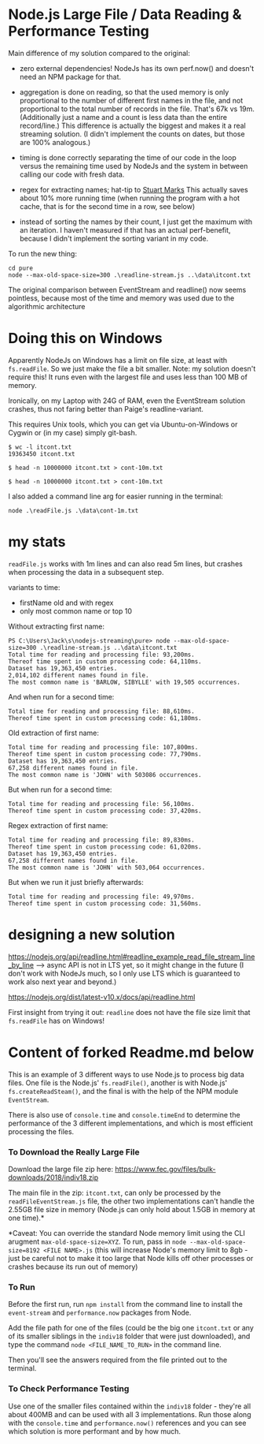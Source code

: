 # Node.js Large File / Data Reading & Performance Testing

Main difference of my solution compared to the original:
 - zero external dependencies! NodeJs has its own perf.now() and doesn't need an NPM package for that.

 - aggregation is done on reading, so that the used memory is only proportional to the
   number of different first names in the file, and not proportional to the total number
   of records in the file. That's 67k vs 19m. (Additionally just a name and a count is
   less data than the entire record/line.)
   This difference is actually the biggest and makes it a real streaming solution.
   (I didn't implement the counts on dates, but those are 100% analogous.)
   
 - timing is done correctly separating the time of our code in the loop versus the remaining
   time used by NodeJs and the system in between calling our code with fresh data.
   
 - regex for extracting names; hat-tip to [Stuart Marks](https://stuartmarks.wordpress.com/2019/01/11/processing-large-files-in-java/) This actually saves about 10% more 
   running time (when running the program with a hot cache, that is for the second time
   in a row, see below)
 
 - instead of sorting the names by their count, I just get the maximum with an iteration.
   I haven't measured if that has an actual perf-benefit, because I didn't implement the
   sorting variant in my code.

To run the new thing:

    cd pure
    node --max-old-space-size=300 .\readline-stream.js ..\data\itcont.txt
    
The original comparison between EventStream and readline() now seems pointless, 
because most of the time and memory was used due to the algorithmic architecture


# Doing this on Windows

Apparently NodeJs on Windows has a limit on file size, at least with `fs.readFile`. 
So we just make the file a bit smaller. Note: my solution doesn't require this!
It runs even with the largest file and uses less than 100 MB of memory.

Ironically, on my Laptop with 24G of RAM, even the EventStream solution crashes, 
thus not faring better than Paige's readline-variant. 
 
This requires Unix tools, which you can get via Ubuntu-on-Windows or Cygwin or (in my case)
simply git-bash.

    $ wc -l itcont.txt
    19363450 itcont.txt

    $ head -n 10000000 itcont.txt > cont-10m.txt

    $ head -n 10000000 itcont.txt > cont-10m.txt

I also added a command line arg for easier running in the terminal:

    node .\readFile.js .\data\cont-1m.txt 

# my stats

`readFile.js` works with 1m lines and can also read 5m lines, but crashes when processing 
the data in a subsequent step.

variants to time:
 - firstName old and with regex
 - only most common name or top 10
 
Without extracting first name:

    PS C:\Users\Jack\s\nodejs-streaming\pure> node --max-old-space-size=300 .\readline-stream.js ..\data\itcont.txt
    Total time for reading and processing file: 93,200ms.
    Thereof time spent in custom processing code: 64,110ms.
    Dataset has 19,363,450 entries.
    2,014,102 different names found in file.
    The most common name is 'BARLOW, SIBYLLE' with 19,505 occurrences.    

And when run for a second time:

    Total time for reading and processing file: 88,610ms.
    Thereof time spent in custom processing code: 61,180ms.

Old extraction of first name:

    Total time for reading and processing file: 107,800ms.
    Thereof time spent in custom processing code: 77,790ms.
    Dataset has 19,363,450 entries.
    67,258 different names found in file.
    The most common name is 'JOHN' with 503086 occurrences.
    
But when run for a second time:

    Total time for reading and processing file: 56,100ms.
    Thereof time spent in custom processing code: 37,420ms.

Regex extraction of first name:

    Total time for reading and processing file: 89,830ms.
    Thereof time spent in custom processing code: 61,020ms.
    Dataset has 19,363,450 entries.
    67,258 different names found in file.
    The most common name is 'JOHN' with 503,064 occurrences.

But when we run it just briefly afterwards:

    Total time for reading and processing file: 49,970ms.
    Thereof time spent in custom processing code: 31,560ms.


# designing a new solution

https://nodejs.org/api/readline.html#readline_example_read_file_stream_line_by_line
--> async API is not in LTS yet, so it might change in the future
(I don't work with NodeJs much, so I only use LTS which is guaranteed to work also next year
and beyond.)

https://nodejs.org/dist/latest-v10.x/docs/api/readline.html

First insight from trying it out: `readline` does not have the file size limit that `fs.readFile` has on Windows!

# Content of forked Readme.md below

This is an example of 3 different ways to use Node.js to process big data files. 
One file is the Node.js' `fs.readFile()`, another is with Node.js' `fs.createReadSteam()`, 
and the final is with the help of the NPM module `EventStream`.

There is also use of `console.time` and `console.timeEnd` to determine the performance 
of the 3 different implementations, and which is most efficient processing the files.

### To Download the Really Large File
Download the large file zip here: https://www.fec.gov/files/bulk-downloads/2018/indiv18.zip

The main file in the zip: `itcont.txt`, can only be processed by the `readFileEventStream.js` file, 
the other two implementations can't handle the 2.55GB file size in memory (Node.js can only hold 
about 1.5GB in memory at one time).*

*Caveat: You can override the standard Node memory limit using the CLI arugment `max-old-space-size=XYZ`. 
To run, pass in `node --max-old-space-size=8192 <FILE NAME>.js` (this will increase Node's memory limit 
to 8gb - just be careful not to make it too large that Node kills off other processes or crashes because 
its run out of memory)

### To Run
Before the first run, run `npm install` from the command line to install the `event-stream` and 
`performance.now` packages from Node.

Add the file path for one of the files (could be the big one `itcont.txt` or any of its smaller 
siblings in the `indiv18` folder that were just downloaded), and type the command `node <FILE_NAME_TO_RUN>` 
in the command line.

Then you'll see the answers required from the file printed out to the terminal.

### To Check Performance Testing
Use one of the smaller files contained within the `indiv18` folder - they're all about 400MB and can be 
used with all 3 implementations. Run those along with the `console.time` and `performance.now()` references 
and you can see which solution is more performant and by how much.



